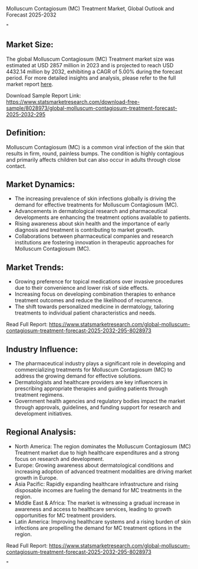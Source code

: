 Molluscum Contagiosum (MC) Treatment Market, Global Outlook and Forecast 2025-2032

"<h2>Market Size:</h2>
<p>The global Molluscum Contagiosum (MC) Treatment market size was estimated at USD 2857 million in 2023 and is projected to reach USD 4432.14 million by 2032, exhibiting a CAGR of 5.00% during the forecast period. For more detailed insights and analysis, please refer to the full market report <a href='https://www.statsmarketresearch.com/global-molluscum-contagiosum-treatment-forecast-2025-2032-295-8028973'>here</a>.</p>
<p>Download Sample Report Link: <a href='https://www.statsmarketresearch.com/download-free-sample/8028973/global-molluscum-contagiosum-treatment-forecast-2025-2032-295'>https://www.statsmarketresearch.com/download-free-sample/8028973/global-molluscum-contagiosum-treatment-forecast-2025-2032-295</a></p>

<h2>Definition:</h2>
<p>Molluscum Contagiosum (MC) is a common viral infection of the skin that results in firm, round, painless bumps. The condition is highly contagious and primarily affects children but can also occur in adults through close contact.</p>

<h2>Market Dynamics:</h2>
<ul>
  <li>The increasing prevalence of skin infections globally is driving the demand for effective treatments for Molluscum Contagiosum (MC).</li>
  <li>Advancements in dermatological research and pharmaceutical developments are enhancing the treatment options available to patients.</li>
  <li>Rising awareness about skin health and the importance of early diagnosis and treatment is contributing to market growth.</li>
  <li>Collaborations between pharmaceutical companies and research institutions are fostering innovation in therapeutic approaches for Molluscum Contagiosum (MC).</li>
</ul>

<h2>Market Trends:</h2>
<ul>
  <li>Growing preference for topical medications over invasive procedures due to their convenience and lower risk of side effects.</li>
  <li>Increasing focus on developing combination therapies to enhance treatment outcomes and reduce the likelihood of recurrence.</li>
  <li>The shift towards personalized medicine in dermatology, tailoring treatments to individual patient characteristics and needs.</li>
</ul>
<p>Read Full Report: <a href='https://www.statsmarketresearch.com/global-molluscum-contagiosum-treatment-forecast-2025-2032-295-8028973'>https://www.statsmarketresearch.com/global-molluscum-contagiosum-treatment-forecast-2025-2032-295-8028973</a></p>

<h2>Industry Influence:</h2>
<ul>
  <li>The pharmaceutical industry plays a significant role in developing and commercializing treatments for Molluscum Contagiosum (MC) to address the growing demand for effective solutions.</li>
  <li>Dermatologists and healthcare providers are key influencers in prescribing appropriate therapies and guiding patients through treatment regimens.</li>
  <li>Government health agencies and regulatory bodies impact the market through approvals, guidelines, and funding support for research and development initiatives.</li>
</ul>

<h2>Regional Analysis:</h2>
<ul>
  <li>North America: The region dominates the Molluscum Contagiosum (MC) Treatment market due to high healthcare expenditures and a strong focus on research and development.</li>
  <li>Europe: Growing awareness about dermatological conditions and increasing adoption of advanced treatment modalities are driving market growth in Europe.</li>
  <li>Asia Pacific: Rapidly expanding healthcare infrastructure and rising disposable incomes are fueling the demand for MC treatments in the region.</li>
  <li>Middle East & Africa: The market is witnessing a gradual increase in awareness and access to healthcare services, leading to growth opportunities for MC treatment providers.</li>
  <li>Latin America: Improving healthcare systems and a rising burden of skin infections are propelling the demand for MC treatment options in the region.</li>
</ul>
<p>Read Full Report: <a href='https://www.statsmarketresearch.com/global-molluscum-contagiosum-treatment-forecast-2025-2032-295-8028973'>https://www.statsmarketresearch.com/global-molluscum-contagiosum-treatment-forecast-2025-2032-295-8028973</a></p>"
